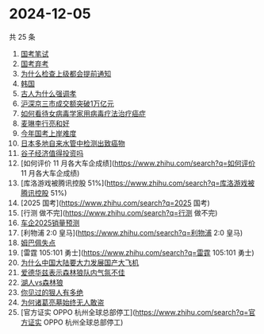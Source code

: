 # 2024-12-05

共 25 条

<!-- BEGIN ZHIHUSEARCH -->
<!-- 最后更新时间 Thu Dec 05 2024 19:10:53 GMT+0800 (China Standard Time) -->
1. [国考笔试](https://www.zhihu.com/search?q=国考笔试)
1. [国考弃考](https://www.zhihu.com/search?q=国考弃考)
1. [为什么检查上级都会提前通知](https://www.zhihu.com/search?q=为什么检查上级都会提前通知)
1. [韩国](https://www.zhihu.com/search?q=韩国)
1. [古人为什么强调孝](https://www.zhihu.com/search?q=古人为什么强调孝)
1. [沪深京三市成交额突破1万亿元](https://www.zhihu.com/search?q=沪深京三市成交额突破1万亿元)
1. [如何看待女病毒学家用病毒疗法治疗癌症](https://www.zhihu.com/search?q=如何看待女病毒学家用病毒疗法治疗癌症)
1. [麦琳李行亮和好](https://www.zhihu.com/search?q=麦琳李行亮和好)
1. [今年国考上岸难度](https://www.zhihu.com/search?q=今年国考上岸难度)
1. [日本多地自来水管中检测出致癌物](https://www.zhihu.com/search?q=日本多地自来水管中检测出致癌物)
1. [谷子经济值得投资吗](https://www.zhihu.com/search?q=谷子经济值得投资吗)
1. [如何评价 11 月各大车企成绩](https://www.zhihu.com/search?q=如何评价 11 月各大车企成绩)
1. [库洛游戏被腾讯控股 51%](https://www.zhihu.com/search?q=库洛游戏被腾讯控股 51%)
1. [2025 国考](https://www.zhihu.com/search?q=2025 国考)
1. [行测 做不完](https://www.zhihu.com/search?q=行测 做不完)
1. [车企2025销量预测](https://www.zhihu.com/search?q=车企2025销量预测)
1. [利物浦 2:0 皇马](https://www.zhihu.com/search?q=利物浦 2:0 皇马)
1. [姆巴佩失点](https://www.zhihu.com/search?q=姆巴佩失点)
1. [雷霆 105:101 勇士](https://www.zhihu.com/search?q=雷霆 105:101 勇士)
1. [为什么中国大陆要大力发展国产大飞机](https://www.zhihu.com/search?q=为什么中国大陆要大力发展国产大飞机)
1. [爱德华兹表示森林狼队内气氛不佳](https://www.zhihu.com/search?q=爱德华兹表示森林狼队内气氛不佳)
1. [湖人vs森林狼](https://www.zhihu.com/search?q=湖人vs森林狼)
1. [你见过的狠人有多绝](https://www.zhihu.com/search?q=你见过的狠人有多绝)
1. [为何诸葛亮墓始终无人敢盗](https://www.zhihu.com/search?q=为何诸葛亮墓始终无人敢盗)
1. [官方证实 OPPO 杭州全球总部停工](https://www.zhihu.com/search?q=官方证实 OPPO 杭州全球总部停工)
<!-- END ZHIHUSEARCH -->
